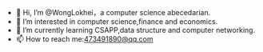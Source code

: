 - 👋 Hi, I’m @WongLokhei，a computer science abecedarian.
- 👀 I’m interested in computer science,finance and economics.
- 🌱 I’m currently learning CSAPP,data structure and computer networking.
- 📫 How to reach me:473491890@qq.com

<!---
WongLokhei/WongLokhei is a ✨ special ✨ repository because its `README.md` (this file) appears on your GitHub profile.
You can click the Preview link to take a look at your changes.
--->
